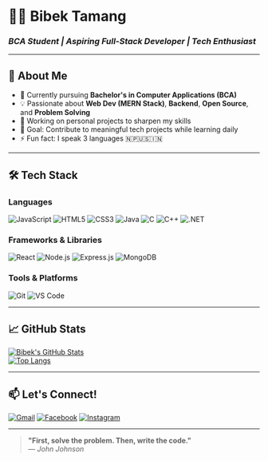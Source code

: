 # 👨‍💻 Bibek Tamang  
### *BCA Student | Aspiring Full-Stack Developer | Tech Enthusiast*  

---

## 🚀 **About Me**  
- 🌱 Currently pursuing **Bachelor's in Computer Applications (BCA)**  
- 💡 Passionate about **Web Dev (MERN Stack)**, **Backend**, **Open Source**, and **Problem Solving**  
- 🔭 Working on personal projects to sharpen my skills  
- 🎯 Goal: Contribute to meaningful tech projects while learning daily  
- ⚡ Fun fact: I speak 3 languages 🇳🇵🇺🇸🇮🇳  

---

## 🛠️ **Tech Stack**  
### **Languages**  
![JavaScript](https://img.shields.io/badge/-JavaScript-F7DF1E?style=flat&logo=javascript&logoColor=black)
![HTML5](https://img.shields.io/badge/-HTML5-E34F26?style=flat&logo=html5&logoColor=white)
![CSS3](https://img.shields.io/badge/-CSS3-1572B6?style=flat&logo=css3&logoColor=white)
![Java](https://img.shields.io/badge/-Java-007396?style=flat&logo=java&logoColor=white)
![C](https://img.shields.io/badge/-C-A8B9CC?style=flat&logo=c&logoColor=black)
![C++](https://img.shields.io/badge/-C++-00599C?style=flat&logo=c%2B%2B&logoColor=white)
![.NET](https://img.shields.io/badge/-.NET-512BD4?style=flat&logo=.net&logoColor=white)

### **Frameworks & Libraries**  
![React](https://img.shields.io/badge/-React-61DAFB?style=flat&logo=react&logoColor=black)
![Node.js](https://img.shields.io/badge/-Node.js-339933?style=flat&logo=node.js&logoColor=white)
![Express.js](https://img.shields.io/badge/-Express.js-000000?style=flat&logo=express&logoColor=white)
![MongoDB](https://img.shields.io/badge/-MongoDB-47A248?style=flat&logo=mongodb&logoColor=white)

### **Tools & Platforms**  
![Git](https://img.shields.io/badge/-Git-F05032?style=flat&logo=git&logoColor=white)
![VS Code](https://img.shields.io/badge/-VS%20Code-007ACC?style=flat&logo=visual-studio-code&logoColor=white)

---

## 📈 **GitHub Stats**  
[![Bibek's GitHub Stats](https://github-readme-stats.vercel.app/api?username=bibeklams&show_icons=true&theme=radical)](https://github.com/bibeklams)  
[![Top Langs](https://github-readme-stats.vercel.app/api/top-langs/?username=bibeklams&layout=compact&theme=radical)](https://github.com/bibeklams)

---

## 📫 **Let's Connect!**  
[![Gmail](https://img.shields.io/badge/-Gmail-D14836?style=flat&logo=gmail&logoColor=white)](mailto:bibeklama123asd@gmail.com)
[![Facebook](https://img.shields.io/badge/-Facebook-1877F2?style=flat&logo=facebook&logoColor=white)](https://facebook.com/bibek1tamang)
[![Instagram](https://img.shields.io/badge/-Instagram-E4405F?style=flat&logo=instagram&logoColor=white)](https://instagram.com/bibek1tamang)

---

> **"First, solve the problem. Then, write the code."**  
> ― *John Johnson*  
